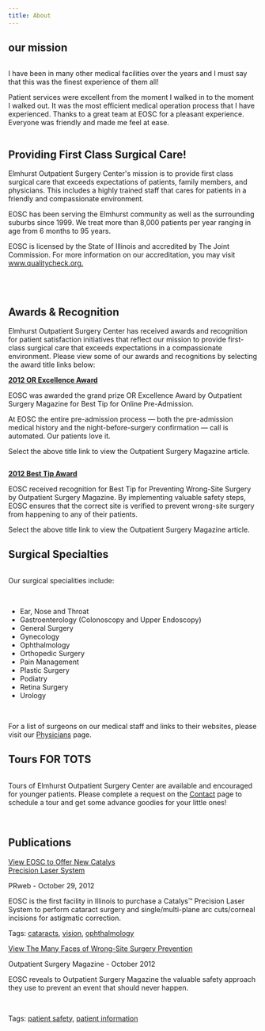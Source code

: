 ```yaml
---
title: About
---
```


<section id="content">
	<div class="container_24">
		<div class="grid_24">
			<div class="wrapper ident-bot-12">
				<div class="grid_18 alpha rt-ident-bot-1">
					<div class="rt-inner-ident-2">
						<div class="ident-bot-10">
							<h2 class="ident-bot-3">our mission</h2>
							<div class="line ident-bot-5"></div>
							<div class="wrapper">
								<span class="aligncenter-r fleft"><img class="rt-ident-bot-2" src="/about/about_main.jpg" alt="" /></span>
								<div class="block-left-2">
									<p class="ident-bot-1">I have been in many other medical facilities over the years and I must say that this was the finest experience of them all!</p>
									<p class="ident-bot-1">Patient services were excellent from the moment I walked in to the moment I walked out. It was the most efficient medical operation process that I have experienced. Thanks to a great team at EOSC for a pleasant experience. Everyone was friendly and made me feel at ease.</p>
									<img src="/about/signature.jpg" alt="" />
								</div>
							</div>
						</div>
						<div class="wrapper">
						<h2 class="ident-bot-3">Providing First Class Surgical Care! </h2>
							<div class="line ident-bot-11"></div>
							<p class="ident-bot-5">Elmhurst Outpatient Surgery Center's mission is to provide first class surgical care that exceeds expectations of patients, family members, and physicians. This includes a highly trained  staff that cares for patients in a friendly and compassionate environment.</p>
							<p class="ident-bot-5">EOSC has been serving the Elmhurst community as well as the surrounding suburbs since 1999. We treat more than 8,000 patients per year ranging in age from 6 months to 95 years.</p>
							<p class="ident-bot-5">EOSC is licensed by the State of Illinois and accredited by The Joint Commission. For more information on our accreditation, you may visit <a class="link-1" href="http://www.qualitycheck.org/consumer/searchresults.aspx?nm=elmhurst+outpatient+surgery+center&ddstatelist=IL&st_nm=IL&st=IL" target="_blank">www.qualitycheck.org.</a></p>
							<br>
							<br>
							<h2 class="ident-bot-3">Awards &amp; Recognition </h2>
							<div class="line ident-bot-11"></div>
							<p class="ident-bot-5">Elmhurst Outpatient Surgery Center has received awards and recognition for patient satisfaction initiatives that reflect our mission to provide first-class surgical care that exceeds expectations in a compassionate environment. Please view some of our awards and recognitions by selecting the award title links below: </p>
							<div class="wrapper">
								<div class="grid_6 alpha rt-ident-bot-2">
									<p class="ident-bot-9"><strong><a href="http://www.eosc.org/OSM_Patient_Satisfaction_Award_2012.pdf" target="_blank">2012 OR Excellence Award</a></strong></p>
									<p class="ident-bot-1">EOSC was awarded the grand prize OR Excellence Award by Outpatient Surgery Magazine for Best Tip for Online Pre-Admission.</p>
									<p class="ident-bot-1">At EOSC the entire pre-admission process &#8212; both the pre-admission medical history and the night-before-surgery confirmation &#8212; call is automated. Our patients love it.</p>
									<p class="ident-bot-1"><span class="ident-bot-9">Select the above title link to view the Outpatient Surgery Magazine article.</span></p>
								</div>
								<div class="grid_4 aligncenter-r-2 rt-ident-bot-2">
									<img src="/about/about-trophy.jpg" alt="" />
								</div>
								<div class="grid_7 omega">
									<div class="rt-inner-ident-3">
										<p class="ident-bot-9"><strong><a href="http://www.eosc.org/OPM_WSS_Sept_2012.pdf" target="_blank">2012 Best Tip Award</a></strong></p>
										<p class="ident-bot-1">EOSC received recognition for  Best Tip for Preventing Wrong-Site Surgery by Outpatient Surgery Magazine. By implementing valuable safety steps, EOSC  ensures that the correct site is verified to prevent wrong-site surgery from happening to any of their patients.</p>
										<p class="ident-bot-1">Select the above title link to view the Outpatient Surgery Magazine article.</p>
									</div>
								</div>
							</div>
						</div>
					</div>
				</div>
				<div class="grid_6 omega">
					<h2 class="ident-bot-3">Surgical Specialties</h2>
					<div class="line ident-bot-5"></div>
					<div class="ident-bot-5">
						<span class="aligncenter-r-2"><img class="ident-bot-7" src="/about/page2-img3.jpg" alt="" /></span>
						<p class="ident-bot-9">Our surgical specialities include:</p>
						<br>
						<ul class="list-2">
							<li>Ear, Nose and Throat</li>
							<li>Gastroenterology (Colonoscopy and Upper Endoscopy)</li>
							<li>General Surgery</li>
							<li>Gynecology</li>
							<li>Ophthalmology</li>
							<li>Orthopedic Surgery</li>
							<li>Pain Management</li>
							<li>Plastic Surgery</li>
							<li>Podiatry</li>
							<li>Retina Surgery</li>
							<li>Urology</li>
						</ul>
						<br>
						<p>For a list of surgeons on our medical staff and links to their websites, please visit our <a class="link-1" href="http://www.eosc.org/physicians.html">Physicians</a> page.</p>
					</div>
					<div class="ident-bot-5">
						<h2 class="ident-bot-3">Tours FOR TOTS</h2>
						<span class="aligncenter-r-2"><img class="ident-bot-7" src="/about/page2-img4.jpg" alt="" /></span>
						<p class="ident-bot-9"></p>
						<p>Tours of Elmhurst Outpatient Surgery Center are available and encouraged for younger patients. Please complete a request on the <a class="link-1" href="/contact">Contact</a> page to schedule a tour and get some advance goodies for your little ones!</p>
					</div>
					<div>
					  <p class="ident-bot-9">&nbsp;</p>
					</div>
				</div>
			</div>
			<div class="line-2 ident-bot-6"></div>
			<h2 class="ident-bot-13">Publications</h2>
			<div class="wrapper">
				<div class="grid_8 alpha rt-ident-bot-1">
					<p class="tetx-1"><a href="/about/EOSC_Catalys_Announcement_2012.pdf" target="_blank">View EOSC to Offer New Catalys <br>Precision Laser System</a></p>
					<p class="tetx-2 ident-bot-9">PRweb - October 29, 2012 </p>
					<p class="ident-bot-2">EOSC is the first facility in Illinois to purchase a Catalys™ Precision Laser System to perform cataract surgery and single/multi-plane arc cuts/corneal incisions for astigmatic correction.</p>
					<p class="tetx-2">Tags: <a class="link-1" href="Catalys.html">cataracts</a>, <a class="link-1" href="/">vision</a>, <a class="link-1" href="http://www.eosc.org/ophthalmology.html">ophthalmology</a></p>
				</div>
				<div class="grid_8 rt-ident-bot-1">
					<p class="tetx-1"><a href="/about/OPM_November_2012.pdf" target="_blank">View The Many Faces of Wrong-Site Surgery Prevention </a></p>
					<p class="tetx-2 ident-bot-9">Outpatient Surgery Magazine - October 2012</p>
					<p class="ident-bot-2">EOSC reveals to Outpatient Surgery Magazine the valuable safety approach they use to prevent an event that should never happen.</p>
					<p>&nbsp;</p>
					<p class="tetx-2">Tags: <a class="link-1" href="/patients/safety-and-comfort">patient safety</a>, <a class="link-1" href="/patients">patient information</a></p>
				</div>
				<div class="grid_8 omega">
				</div>
			</div>
		</div>
	</div>
</section>